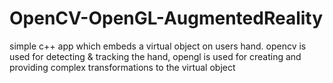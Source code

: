 OpenCV-OpenGL-AugmentedReality
==============================

simple c++ app which embeds a virtual object on users hand. opencv is used for detecting &amp; tracking the hand, opengl is used for creating and providing complex transformations to the virtual object
